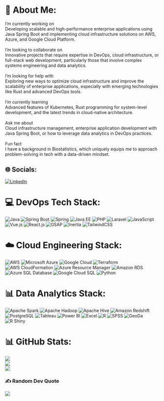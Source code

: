 # 💫 About Me:
I’m currently working on<br>Developing scalable and high-performance enterprise applications using Java Spring Boot and implementing cloud infrastructure solutions on AWS, Azure, and Google Cloud Platform.<br><br>I’m looking to collaborate on<br>Innovative projects that require expertise in DevOps, cloud infrastructure, or full-stack web development, particularly those that involve complex systems engineering and data analytics.<br><br>I’m looking for help with<br>Exploring new ways to optimize cloud infrastructure and improve the scalability of enterprise applications, especially with emerging technologies like Rust and advanced DevOps tools.<br><br>I’m currently learning<br>Advanced features of Kubernetes, Rust programming for system-level development, and the latest trends in cloud-native architecture.<br><br>Ask me about<br>Cloud infrastructure management, enterprise application development with Java Spring Boot, or how to leverage data analytics in DevOps practices.<br><br>Fun fact<br>I have a background in Biostatistics, which uniquely equips me to approach problem-solving in tech with a data-driven mindset.

## 🌐 Socials:
[![LinkedIn](https://img.shields.io/badge/LinkedIn-%230077B5.svg?logo=linkedin&logoColor=white)](https://linkedin.com/in/elvinotieno) 

# 💻 DevOps Tech Stack:
![Java](https://img.shields.io/badge/java-%23ED8B00.svg?style=plastic&logo=openjdk&logoColor=white) ![Spring Boot](https://img.shields.io/badge/springboot-%236DB33F.svg?style=plastic&logo=springboot&logoColor=white) ![Spring](https://img.shields.io/badge/spring-%236DB33F.svg?style=plastic&logo=spring&logoColor=white) ![Java EE](https://img.shields.io/badge/javaee-%23F7DF1E.svg?style=plastic&logo=javaee&logoColor=white) ![PHP](https://img.shields.io/badge/php-%23777BB4.svg?style=plastic&logo=php&logoColor=white) ![Laravel](https://img.shields.io/badge/laravel-%23FF2D20.svg?style=plastic&logo=laravel&logoColor=white) ![JavaScript](https://img.shields.io/badge/javascript-%23323330.svg?style=plastic&logo=javascript&logoColor=%23F7DF1E) ![Vue.js](https://img.shields.io/badge/vue.js-%2335495e.svg?style=plastic&logo=vuedotjs&logoColor=%234FC08D) ![React.js](https://img.shields.io/badge/reactjs-%2320232a.svg?style=plastic&logo=react&logoColor=%2361DAFB) ![GSAP](https://img.shields.io/badge/gsap-%2388CE02.svg?style=plastic&logo=greensock&logoColor=white) ![Inertia](https://img.shields.io/badge/inertia-%237258C6.svg?style=plastic&logo=inertiajs&logoColor=white) ![TailwindCSS](https://img.shields.io/badge/tailwindcss-%2338B2AC.svg?style=plastic&logo=tailwind-css&logoColor=white)

# ☁️ Cloud Engineering Stack:
![AWS](https://img.shields.io/badge/AWS-%23FF9900.svg?style=plastic&logo=amazon-aws&logoColor=white) ![Microsoft Azure](https://img.shields.io/badge/Microsoft%20Azure-%230072C6.svg?style=plastic&logo=microsoftazure&logoColor=white) ![Google Cloud](https://img.shields.io/badge/Google%20Cloud-%234285F4.svg?style=plastic&logo=google-cloud&logoColor=white) ![Terraform](https://img.shields.io/badge/terraform-%235835CC.svg?style=plastic&logo=terraform&logoColor=white) ![AWS CloudFormation](https://img.shields.io/badge/aws%20cloudformation-%23FF9900.svg?style=plastic&logo=amazonaws&logoColor=white) ![Azure Resource Manager](https://img.shields.io/badge/azure%20resource%20manager-%230072C6.svg?style=plastic&logo=microsoftazure&logoColor=white) ![Amazon RDS](https://img.shields.io/badge/amazon%20rds-%230072C6.svg?style=plastic&logo=amazonrds&logoColor=white) ![Azure SQL Database](https://img.shields.io/badge/azure%20sql%20database-%230072C6.svg?style=plastic&logo=microsoftsqlserver&logoColor=white) ![Google Cloud SQL](https://img.shields.io/badge/google%20cloud%20sql-%234285F4.svg?style=plastic&logo=google-cloud&logoColor=white) ![Python](https://img.shields.io/badge/python-3670A0?style=plastic&logo=python&logoColor=ffdd54)

# 📊 Data Analytics Stack:
![Apache Spark](https://img.shields.io/badge/apache%20spark-%23E25A1C.svg?style=plastic&logo=apachespark&logoColor=white) ![Apache Hadoop](https://img.shields.io/badge/apache%20hadoop-%236DA55F.svg?style=plastic&logo=apachehadoop&logoColor=white) ![Apache Hive](https://img.shields.io/badge/apache%20hive-%23FDEE21.svg?style=plastic&logo=apachehive&logoColor=black) ![Amazon Redshift](https://img.shields.io/badge/amazon%20redshift-%23232F3E.svg?style=plastic&logo=amazonredshift&logoColor=white) ![PostgreSQL](https://img.shields.io/badge/postgresql-%23316192.svg?style=plastic&logo=postgresql&logoColor=white) ![Tableau](https://img.shields.io/badge/tableau-%23E97627.svg?style=plastic&logo=tableau&logoColor=white) ![Power BI](https://img.shields.io/badge/power_bi-F2C811?style=plastic&logo=powerbi&logoColor=black) ![Excel](https://img.shields.io/badge/excel-%233F4F75.svg?style=plastic&logo=microsoftexcel&logoColor=white) ![R](https://img.shields.io/badge/r-%23276DC3.svg?style=plastic&logo=r&logoColor=white) ![SPSS](https://img.shields.io/badge/spss-%2345A4F9.svg?style=plastic&logo=spss&logoColor=white) ![GeoDa](https://img.shields.io/badge/geoda-%23001F3F.svg?style=plastic&logo=geoda&logoColor=white) ![R Shiny](https://img.shields.io/badge/r%20shiny-%23276DC3.svg?style=plastic&logo=r&logoColor=white)

# 📊 GitHub Stats:
![](https://github-readme-stats.vercel.app/api?username=elvnski&theme=dark&hide_border=false&include_all_commits=true&count_private=true)<br/>
![](https://github-readme-streak-stats.herokuapp.com/?user=elvnski&theme=dark&hide_border=false)<br/>
![](https://github-readme-stats.vercel.app/api/top-langs/?username=elvnski&theme=dark&hide_border=false&include_all_commits=true&count_private=true&layout=compact)

### ✍️ Random Dev Quote
![](https://quotes-github-readme.vercel.app/api?type=horizontal&theme=gruvbox)

<!-- Proudly created with GPRM ( https://gprm.itsvg.in ) -->
